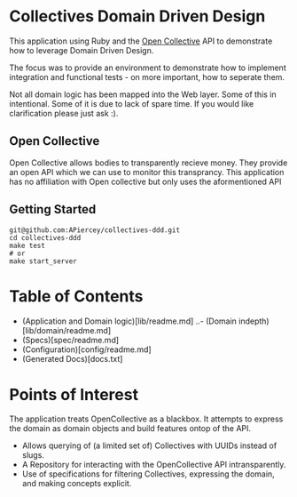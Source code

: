 # Collectives Domain Driven Design
This application using Ruby and the [Open Collective](https://opencollective.com/) API to demonstrate how to leverage Domain Driven Design.

The focus was to provide an environment to demonstrate how to implement integration and functional tests - on more important, how to seperate them.

Not all domain logic has been mapped into the Web layer. Some of this in intentional. Some of it is due to lack of spare time. If you would like clarification please just ask :).


## Open Collective
Open Collective allows bodies to transparently recieve money. They provide an open API which we can use to monitor this transprancy. This application has no affiliation with Open collective but only uses the aformentioned API

## Getting Started
```
git@github.com:APiercey/collectives-ddd.git
cd collectives-ddd
make test
# or
make start_server
```

# Table of Contents
- (Application and Domain logic)[lib/readme.md]
..- (Domain indepth)[lib/domain/readme.md]
- (Specs)[spec/readme.md]
- (Configuration)[config/readme.md]
- (Generated Docs)[docs.txt]

# Points of Interest
The application treats OpenCollective as a blackbox. It attempts to express the domain as domain objects and build features ontop of the API.

- Allows querying of (a limited set of) Collectives with UUIDs instead of slugs.
- A Repository for interacting with the OpenCollective API intransparently.
- Use of specifications for filtering Collectives, expressing the domain, and making concepts explicit.

